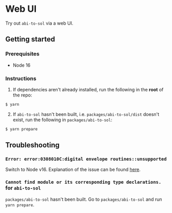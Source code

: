 # Web UI

Try out `abi-to-sol` via a web UI.

## Getting started

### Prerequisites

- Node 16

### Instructions

1. If dependencies aren't already installed, run the following in the **root** of the repo:

```bash
$ yarn
```

2. If `abi-to-sol` hasn't been built, i.e. `packages/abi-to-sol/dist` doesn't exist, run the following in `packages/abi-to-sol`:

```bash
$ yarn prepare
```

## Troubleshooting

### `Error: error:0308010C:digital envelope routines::unsupported`

Switch to Node v16. Explanation of the issue can be found [here](https://stackoverflow.com/a/73027407/6475944).

### `Cannot find module or its corresponding type declarations.` for `abi-to-sol`

`packages/abi-to-sol` hasn't been built. Go to `packages/abi-to-sol` and run `yarn prepare`.
